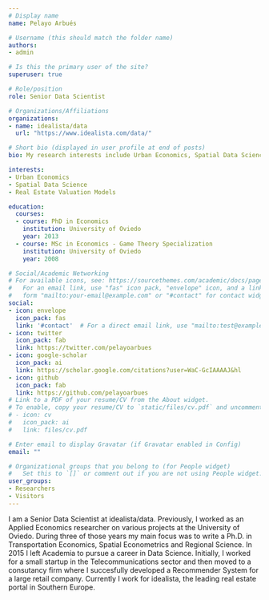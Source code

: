 ```yaml
---
# Display name
name: Pelayo Arbués

# Username (this should match the folder name)
authors:
- admin

# Is this the primary user of the site?
superuser: true

# Role/position
role: Senior Data Scientist

# Organizations/Affiliations
organizations:
- name: idealista/data
  url: "https://www.idealista.com/data/"

# Short bio (displayed in user profile at end of posts)
bio: My research interests include Urban Economics, Spatial Data Science and Real Estate Valuation Models.

interests:
- Urban Economics
- Spatial Data Science
- Real Estate Valuation Models

education:
  courses:
  - course: PhD in Economics
    institution: University of Oviedo
    year: 2013
  - course: MSc in Economics - Game Theory Specialization
    institution: University of Oviedo
    year: 2008

# Social/Academic Networking
# For available icons, see: https://sourcethemes.com/academic/docs/page-builder/#icons
#   For an email link, use "fas" icon pack, "envelope" icon, and a link in the
#   form "mailto:your-email@example.com" or "#contact" for contact widget.
social:
- icon: envelope
  icon_pack: fas
  link: '#contact'  # For a direct email link, use "mailto:test@example.org".
- icon: twitter
  icon_pack: fab
  link: https://twitter.com/pelayoarbues
- icon: google-scholar
  icon_pack: ai
  link: https://scholar.google.com/citations?user=WaC-GcIAAAAJ&hl
- icon: github
  icon_pack: fab
  link: https://github.com/pelayoarbues
# Link to a PDF of your resume/CV from the About widget.
# To enable, copy your resume/CV to `static/files/cv.pdf` and uncomment the lines below.
# - icon: cv
#   icon_pack: ai
#   link: files/cv.pdf

# Enter email to display Gravatar (if Gravatar enabled in Config)
email: ""

# Organizational groups that you belong to (for People widget)
#   Set this to `[]` or comment out if you are not using People widget.
user_groups:
- Researchers
- Visitors
---
```


I am a Senior Data Scientist at idealista/data. Previously, I worked as an Applied Economics researcher on various projects at the University of Oviedo. During three of those years my main focus was to write a Ph.D. in Transportation Economics, Spatial Econometrics and Regional Science. In 2015 I left Academia to pursue a career in Data Science. Initially, I worked for a small startup in the Telecommunications sector and then moved to a consutancy firm where I succesfully developed a Recommender System for a large retail company. Currently I work for idealista, the leading real estate portal in Southern Europe.
